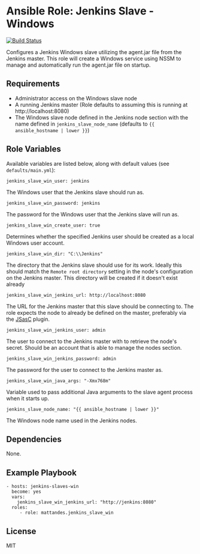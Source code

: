 Ansible Role: Jenkins Slave - Windows
=========

[![Build Status](https://travis-ci.org/mattandes/ansible-role-jenkins_slave_win.svg?branch=master)](https://travis-ci.org/mattandes/ansible-role-jenkins_slave_win)

Configures a Jenkins Windows slave utilizing the agent.jar file from the Jenkins master. This role will create a Windows service using NSSM to manage and automatically run the agent.jar file on startup.

Requirements
------------

* Administrator access on the Windows slave node
* A running Jenkins master (Role defaults to assuming this is running at http://localhost:8080)
* The Windows slave node defined in the Jenkins node section with the name defined in `jenkins_slave_node_name` (defaults to `{{ ansible_hostname | lower }}`)

Role Variables
--------------

Available variables are listed below, along with default values (see `defaults/main.yml`):

    jenkins_slave_win_user: jenkins

The Windows user that the Jenkins slave should run as.

    jenkins_slave_win_password: jenkins

The password for the Windows user that the Jenkins slave will run as.

    jenkins_slave_win_create_user: true

Determines whether the specified Jenkins user should be created as a local Windows user account.

    jenkins_slave_win_dir: "C:\\Jenkins"

The directory that the Jenkins slave should use for its work. Ideally this should match the `Remote root directory` setting in the node's configuration on the Jenkins master. This directory will be created if it doesn't exist already

    jenkins_slave_win_jenkins_url: http://localhost:8080

The URL for the Jenkins master that this slave should be connecting to. The role expects the node to already be defined on the master, preferably via the [JSasC](https://github.com/jenkinsci/configuration-as-code-plugin) plugin.

    jenkins_slave_win_jenkins_user: admin

The user to connect to the Jenkins master with to retrieve the node's secret. Should be an account that is able to manage the nodes section.

    jenkins_slave_win_jenkins_password: admin

The password for the user to connect to the Jenkins master as.

    jenkins_slave_win_java_args: "-Xmx768m"

Variable used to pass additional Java arguments to the slave agent process when it starts up.

    jenkins_slave_node_name: "{{ ansible_hostname | lower }}"

The Windows node name used in the Jenkins nodes.

Dependencies
------------

None.

Example Playbook
----------------

    - hosts: jenkins-slaves-win
      become: yes
      vars:
        jenkins_slave_win_jenkins_url: "http://jenkins:8080"
      roles:
         - role: mattandes.jenkins_slave_win

License
-------

MIT
